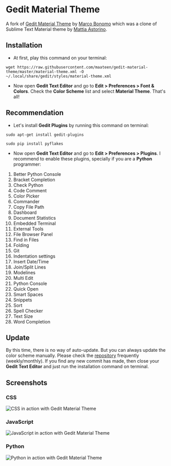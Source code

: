 # Gedit Material Theme
A fork of [Gedit Material Theme](https://github.com/radel/gedit-material-theme) by [Marco Bonomo](https://github.com/radel) which was a clone of Sublime Text Material theme by [Mattia Astorino](http://equinsuocha.io/).

## Installation
- At first, play this command on your terminal:
```
wget https://raw.githubusercontent.com/maateen/gedit-material-theme/master/material-theme.xml -O ~/.local/share/gedit/styles/material-theme.xml
```
- Now open **Gedit Text Editor** and go to **Edit > Preferences > Font & Colors**. Check the **Color Scheme** list and select **Material Theme**. That's all!

## Recommendation
- Let's install **Gedit Plugins** by running this command on terminal:
```
sudo apt-get install gedit-plugins
```
```
sudo pip install pyflakes
```
- Now open **Gedit Text Editor** and go to **Edit > Preferences > Plugins**. I recommend to enable these plugins, specially if you are a **Python** programmer:
1. Better Python Console
2. Bracket Completion
3. Check Python
4. Code Comment
5. Color Picker
6. Commander
7. Copy File Path
8. Dashboard
9. Document Statistics
10. Embedded Terminal
11. External Tools
12. File Browser Panel
13. Find in Files
14. Folding
15. Git
16. Indentation settings
17. Insert Date/Time
18. Join/Split Lines
19. Modelines
20. Multi Edit
21. Python Console
22. Quick Open
23. Smart Spaces
24. Snippets
25. Sort
26. Spell Checker
27. Text Size
28. Word Completion

## Update
By this time, there is no way of auto-update. But you can always update the color scheme manually. Please check the [repository](https://github.com/maateen/gedit-material-theme) frequently (weekly/monthly). If you find any new commit has made, then close your **Gedit Text Editor** and just run the installation command on terminal.

## Screenshots
### CSS
![CSS  in action with Gedit Material Theme](https://s20.postimg.org/xdahqt7cd/Screenshot+from%202016-08-21%2003-55-00.png)
### JavaScript
![JavaScript  in action with Gedit Material Theme](https://s20.postimg.org/uhxejy3cd/Screenshot+from%202016-08-21%2003-55-44.png)
### Python
![Python in action with Gedit Material Theme](https://s20.postimg.org/wxumk1w19/Screenshot_from_2016_08_21_03_06_45.png)